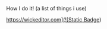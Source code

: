 How I do it! (a list of things i use)
<!--![Static Badge](https://img.shields.io/badge/a-1-4c2)
![Static Badge](https://img.shields.io/badge/a-1-0bf)
![Static Badge](https://img.shields.io/badge/a-1-f33)-->

[https://wickeditor.com](![Static Badge](https://img.shields.io/badge/flash-wickeditor-0d7))
